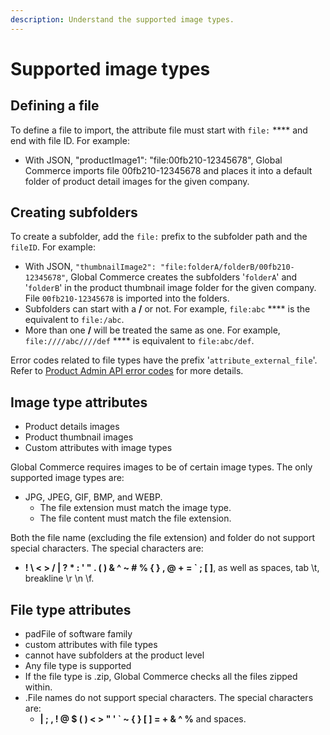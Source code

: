 ```yaml
---
description: Understand the supported image types.
---
```


# Supported image types

## Defining a file&#x20;

To define a file to import, the attribute file must start with `file:` **** and end with file ID. For example:

* With JSON, "productImage1": "file:00fb210-12345678", Global Commerce imports file 00fb210-12345678 and places it into a default folder of product detail images for the given company.

## Creating subfolders

To create a subfolder, add the `file:` prefix to the subfolder path and the `fileID`. For example:

* With JSON, `"thumbnailImage2": "file:folderA/folderB/00fb210-12345678"`, Global Commerce creates the subfolders '`folderA`' and '`folderB`' in the product thumbnail image folder for the given company. File `00fb210-12345678` is imported into the folders. &#x20;
* Subfolders can start with a **/** or not. For example, `file:abc` **** is the equivalent to `file:/abc`.&#x20;
* More than one **/** will be treated the same as one. For example, `file:////abc////def` **** is equivalent to `file:abc/def`.&#x20;

Error codes related to file types have the prefix '`attribute_external_file`'. Refer to [Product Admin API error codes](./) for more details.

## Image type attributes &#x20;

* Product details images&#x20;
* Product thumbnail images&#x20;
* Custom attributes with image types&#x20;

Global Commerce requires images to be of certain image types. The only supported image types are:

* JPG, JPEG, GIF, BMP, and WEBP.&#x20;
  * The file extension must match the image type.
  * The file content must match the file extension.

Both the file name (excluding the file extension) and folder do not support special characters. The special characters are:&#x20;

* &#x20;**! \ < > / | ? \* : ' " . ( ) & ^ \~  #  % { } , @ + = \` ; \[ ]**, as well as spaces, tab \t, breakline \r \n \f.&#x20;

## File type attributes

* padFile of software family&#x20;
* custom attributes with file types&#x20;
* cannot have subfolders at the product level &#x20;
* Any file type is supported&#x20;
* If the file type is .zip, Global Commerce checks all the files zipped within.&#x20;
* .File names do not support special characters. The special characters are:
  * &#x20;**| ; , ! @ $ ( ) < > " ' \` \~ { } \[ ] = + &  ^ %** and spaces.&#x20;
